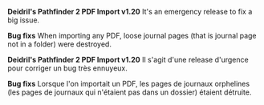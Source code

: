**Deidril's Pathfinder 2 PDF Import v1.20**
It's an emergency release to fix a big issue. 

**Bug fixs**
When importing any PDF, loose journal pages (that is journal page not in a folder)
were destroyed.

**Deidril's Pathfinder 2 PDF Import v1.20**
Il s'agit d'une release d'urgence pour corriger un bug très ennuyeux.

**Bug fixs**
Lorsque l'on importait un PDF, les pages de journaux orphelines (les pages de journaux qui n'étaient pas dans un dossier)
étaient détruite.
